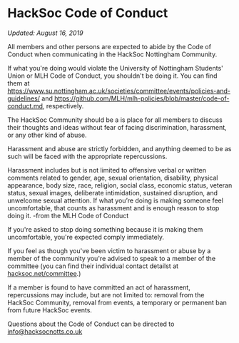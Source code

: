 # HackSoc Code of Conduct

_Updated: August 16, 2019_

All members and other persons are expected to abide by the Code of Conduct when communicating in the HackSoc Nottingham Community.

If what you're doing would violate the University of Nottingham Students' Union or MLH Code of Conduct, you shouldn't be doing it. You can find them at https://www.su.nottingham.ac.uk/societies/committee/events/policies-and-guidelines/ and https://github.com/MLH/mlh-policies/blob/master/code-of-conduct.md, respectively.

The HackSoc Community should be a is place for all members to discuss their thoughts and ideas without fear of facing discrimination, harassment, or any other kind of abuse.

Harassment and abuse are strictly forbidden, and anything deemed to be as such will be faced with the appropriate repercussions.

Harassment includes but is not limited to offensive verbal or written comments related to gender, age, sexual orientation, disability, physical appearance, body size, race, religion, social class, economic status, veteran status, sexual images, deliberate intimidation,  sustained disruption, and unwelcome sexual attention. If what you’re doing is making someone feel uncomfortable, that counts as harassment and is enough reason to stop doing it. -from the MLH Code of Conduct

If you're asked to stop doing something because it is making them uncomfortable, you're expected comply immediately.

If you feel as though you've been victim to harassment or abuse by a member of the community you're advised to speak to a member of the committee (you can find their individual contact detailst at [hacksoc.net/committee](https://hacksoc.net/committee).)

If a member is found to have committed an act of harassment, repercussions may include, but are not limited to: removal from the HackSoc Community, removal from events, a temporary or permanent ban from future HackSoc events.

Questions about the Code of Conduct can be directed to info@hacksocnotts.co.uk
